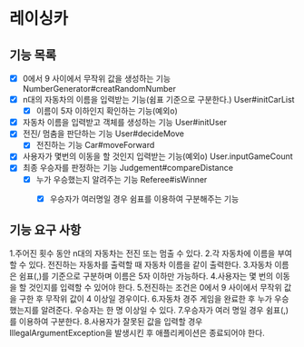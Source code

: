 # 레이싱카

## 기능 목록
- [x] 0에서 9 사이에서 무작위 값을 생성하는 기능 NumberGenerator#creatRandomNumber
- [x] n대의 자동차의 이름을 입력받는 기능(쉼표 기준으로 구분한다.) User#initCarList
  - [x] 이름이 5자 이하인지 확인하는 기능(예외o)
- [x] 자동차 이름을 입력받고 객체를 생성하는 기능 User#initUser 
- [x] 전진/ 멈춤을 판단하는 기능 User#decideMove
    - [x] 전진하는 기능 Car#moveForward
- [x] 사용자가 몇번의 이동을 할 것인지 입력받는 기능(예외o) User.inputGameCount
- [x] 최종 우승자를 판정하는 기능 Judgement#compareDistance
    - [x] 누가 우승했는지 알려주는 기능 Referee#isWinner
      - [x] 우승자가 여러명일 경우 쉼표를 이용하여 구분해주는 기능




## 기능 요구 사항
1.주어진 횟수 동안 n대의 자동차는 전진 또는 멈출 수 있다.
2.각 자동차에 이름을 부여할 수 있다. 전진하는 자동차를 출력할 때 자동차 이름을 같이 출력한다.
3.자동차 이름은 쉼표(,)를 기준으로 구분하며 이름은 5자 이하만 가능하다.
4.사용자는 몇 번의 이동을 할 것인지를 입력할 수 있어야 한다.
5.전진하는 조건은 0에서 9 사이에서 무작위 값을 구한 후 무작위 값이 4 이상일 경우이다.
6.자동차 경주 게임을 완료한 후 누가 우승했는지를 알려준다. 우승자는 한 명 이상일 수 있다.
7.우승자가 여러 명일 경우 쉼표(,)를 이용하여 구분한다.
8.사용자가 잘못된 값을 입력할 경우 IllegalArgumentException을 발생시킨 후 애플리케이션은 종료되어야 한다.